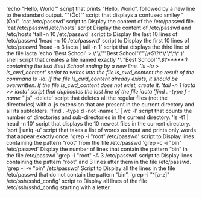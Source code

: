 'echo "Hello, World"' script that prints “Hello, World”, followed by a new line to the standard output.
"\"(Ôo)'" script that displays a confused smiley "(Ôo)'.
'cat /etc/passwd' script to Display the content of the /etc/passwd file.
'cat /etc/passwd /etc/hosts' script Display the content of /etc/passwd and /etc/hosts
'tail -n 10 /etc/passwd' script to Display the last 10 lines of /etc/passwd
'head -n 10 /etc/passwd' script to Display the first 10 lines of /etc/passwd
'head -n 3 iacta | tail -n 1' script that displays the third line of the file iacta
'echo 'Best School' > \\\*\\\\"'\"Best School\"\\'"\\\\\*\$\\\?\\\*\\\*\\\*\\\*\\\*:\)'  shell script that creates a file named exactly \*\\'"Best School"\'\\*$\?\*\*\*\*\*:) containing the text Best School ending by a new line.
'ls -la > ls_cwd_content' script to writes into the file ls_cwd_content the result of the command ls -la. If the file ls_cwd_content already exists, it should be overwritten. If the file ls_cwd_content does not exist, create it.
'tail -n 1 iacta >> iacta' script that duplicates the last line of the file iacta
'find . -type f -name "*.js" -delete' script that deletes all the regular files (not the directories) with a .js extension that are present in the current directory and all its subfolders.
'find . -type d -not -name '.' | wc -l' script that counts the number of directories and sub-directories in the current directory.
'ls -t1 | head -n 10' script that displays the 10 newest files in the current directory.
'sort | uniq -u'   script that takes a list of words as input and prints only words that appear exactly once.
'grep -i "root" /etc/passwd' script to Display lines containing the pattern “root” from the file /etc/passwd
'grep -c -i "bin" /etc/passwd' Display the number of lines that contain the pattern “bin” in the file /etc/passwd
'grep -i "root" -A 3 /etc/passwd' script to Display lines containing the pattern “root” and 3 lines after them in the file /etc/passwd.
'grep -i -v "bin" /etc/passwd' Script to Display all the lines in the file /etc/passwd that do not contain the pattern “bin”.
'grep -i "^[a-z]" /etc/ssh/sshd_config' script to Display all lines of the file /etc/ssh/sshd_config starting with a letter.

